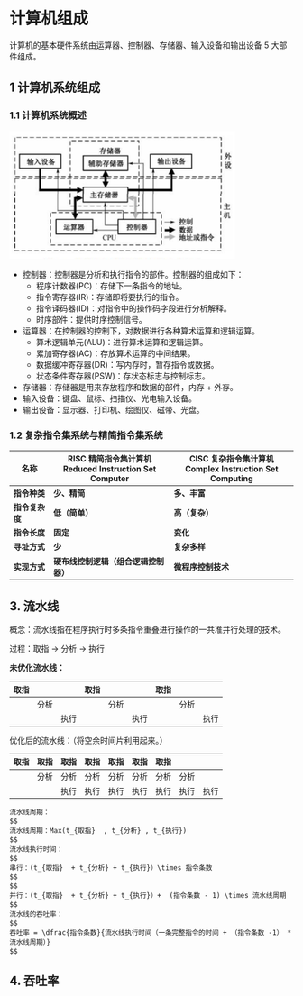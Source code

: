 # 计算机组成

计算机的基本硬件系统由运算器、控制器、存储器、输入设备和输出设备 5 大部件组成。

## 1 计算机系统组成
### 1.1 计算机系统概述
<img src="/images/cs/system.png" width="400" alt="计算机系统组成">

- 控制器：控制器是分析和执行指令的部件。控制器的组成如下：
  - 程序计数器(PC)：存储下一条指令的地址。
  - 指令寄存器(IR)：存储即将要执行的指令。
  - 指令译码器(ID)：对指令中的操作码字段进行分析解释。
  - 时序部件：提供时序控制信号。
- 运算器：在控制器的控制下，对数据进行各种算术运算和逻辑运算。
  - 算术逻辑单元(ALU)：进行算术运算和逻辑运算。
  - 累加寄存器(AC)：存放算术运算的中间结果。
  - 数据缓冲寄存器(DR)：写内存时，暂存指令或数据。
  - 状态条件寄存器(PSW)：存状态标志与控制标志。
- 存储器：存储器是用来存放程序和数据的部件，内存 + 外存。
- 输入设备：键盘、鼠标、扫描仪、光电输入设备。
- 输出设备：显示器、打印机、绘图仪、磁带、光盘。

### 1.2 复杂指令集系统与精简指令集系统

| 名称               | RISC 精简指令集计算机<br />Reduced Instruction Set Computer | **CISC 复杂指令集计算机<br />Complex Instruction Set Computing** |
| ------------------ | ----------------------------------------------------------- | ------------------------------------------------------------ |
| **指令种类**       | **少、精简**                                                | **多、丰富**                                                 |
| **指令复杂度**     | **低（简单）**                                              | **高（复杂）**                                               |
| **指令长度**       | **固定**                                                    | **变化**                                                     |
| **寻址方式**       | **少**                                                      | **复杂多样**                                                 |
| **实现方式**       | **硬布线控制逻辑（组合逻辑控制器）**                        | **微程序控制技术**                                           |


## 3. 流水线
概念：流水线指在程序执行时多条指令重叠进行操作的一共准并行处理的技术。

过程：取指 → 分析 → 执行

**未优化流水线：**

| 取指 |  |  | 取指 |  |  | 取指 |  |  |
| --- | --- | --- | --- | --- | --- | --- | --- | --- |
|  | 分析 |  |  | 分析 |  |  | 分析 |  |
|  |  | 执行 |  |  | 执行 |  |  | 执行 |

优化后的流水线：（将空余时间片利用起来。）

| 取指 | 取指 | 取指 | 取指 | 取指 | 取指 | 取指 |  |  |
| --- | --- | --- | --- | --- | --- | --- | --- | --- |
|  | 分析 | 分析 | 分析 | 分析 | 分析 | 分析 | 分析 |  |
|  |  | 执行 | 执行 | 执行 | 执行 | 执行 | 执行 | 执行 |

```
流水线周期：
$$
流水线周期：Max(t_{取指}  , t_{分析} , t_{执行})
$$
流水线执行时间：
$$
串行：(t_{取指}  + t_{分析} + t_{执行}）\times 指令条数
$$
$$
并行：(t_{取指}  + t_{分析} + t_{执行}）+  (指令条数 - 1) \times 流水线周期
$$
流水线的吞吐率：
$$
吞吐率 = \dfrac{指令条数}{流水线执行时间（一条完整指令的时间 + （指令条数 -1） * 流水线周期）} 
$$
```

## 4. 吞吐率
